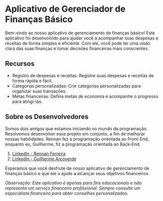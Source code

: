 # Aplicativo de Gerenciador de Finanças Básico

Bem-vindo ao nosso aplicativo de gerenciamento de finanças básico! Este aplicativo foi desenvolvido para ajudar você a acompanhar suas despesas e receitas de forma simples e eficiente. Com ele, você pode ter uma visão clara das suas finanças e tomar decisões financeiras mais conscientes.

## Recursos

- Registro de despesas e receitas: Registre suas despesas e receitas de forma rápida e fácil.
- Categorias personalizadas: Crie categorias personalizadas para organizar suas transações.
- Metas financeiras: Defina metas de economia e acompanhe o progresso para atingi-las.

## Sobre os Desenvolvedores
Somos dois amigos que estamos iniciando no mundo da programação. Resolvemos desenvolver esse projeto em conjunto, a fim de melhorar nossas habilidades. Rennan fez a programação orientada ao Front-End, enquanto eu, Guilherme, fiz a programação orientada ao Back-End.

1. [LinkedIn - Rennan Ferreira](https://www.linkedin.com/in/rennan-ferreira-278542217/)
2. [LinkedIn - Guilherme Arcoverde](https://www.linkedin.com/in/guiarcoverde7/)

Esperamos que você desfrute de nosso aplicativo de gerenciamento de finanças básico e que ele o ajude a alcançar seus objetivos financeiros.

*Observação: Este aplicativo é apenas para fins educacionais e não representa um serviço financeiro profissional. Sempre consulte um especialista financeiro para obter conselhos personalizados.*
